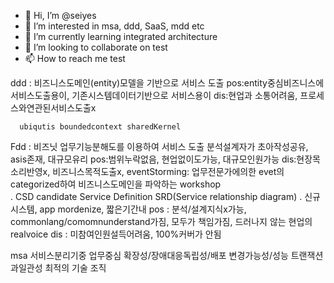 - 👋 Hi, I’m @seiyes
- 👀 I’m interested in msa, ddd, SaaS, mdd etc
- 🌱 I’m currently learning integrated architecture
- 💞️ I’m looking to collaborate on test
- 📫 How to reach me test

<!---
seiyes/seiyes is a ✨ special ✨ repository because its `README.md` (this file) appears on your GitHub profile.
You can click the Preview link to take a look at your changes.
--->

ddd : 비즈니스도메인(entity)모델을 기반으로 서비스 도출
      pos:entity중심비즈니스에 서비스도출용이, 기존시스템데이터기반으로 서비스용이
      dis:현업과 소통어려움, 프로세스와연관된서비스도출x
      
      ubiqutis boundedcontext sharedKernel
      
      
Fdd : 비즈닛 업무기능분해도를 이용하여 서비스 도출 
      분석설계자가 초아작성공유, asis존재, 대규모유리 
      pos:범위누락없음, 현업없이도가능, 대규모인원가능
      dis:현장목소리반영x, 비즈니스목적도출x, 
eventStorming: 업무전문가에의한 evet의 categorized하여 비즈니스도메인을 파악하는 workshop  
   . CSD candidate Service Definition SRD(Service relationship diagram)
   . 신규시스템, app mordenize, 짧은기간내
     pos : 분석/설계지식x가능, commonlang/comomnunderstand가짐, 모두가 책임가짐, 드러나지 않는 현업의 realvoice
     dis : 미참여인원설득어려움, 100%커버가 안됨
     

msa 서비스분리기중
업무중심
확장성/장애대응독립성/배포
변경가능성/성능
트랜잭션과일관성
최적의 기술
조직


